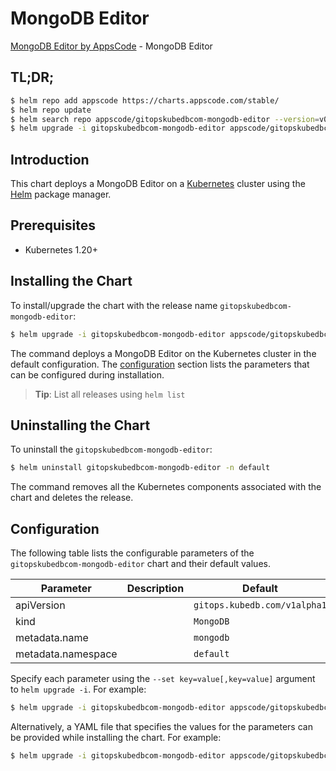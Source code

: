 # MongoDB Editor

[MongoDB Editor by AppsCode](https://appscode.com) - MongoDB Editor

## TL;DR;

```bash
$ helm repo add appscode https://charts.appscode.com/stable/
$ helm repo update
$ helm search repo appscode/gitopskubedbcom-mongodb-editor --version=v0.17.0
$ helm upgrade -i gitopskubedbcom-mongodb-editor appscode/gitopskubedbcom-mongodb-editor -n default --create-namespace --version=v0.17.0
```

## Introduction

This chart deploys a MongoDB Editor on a [Kubernetes](http://kubernetes.io) cluster using the [Helm](https://helm.sh) package manager.

## Prerequisites

- Kubernetes 1.20+

## Installing the Chart

To install/upgrade the chart with the release name `gitopskubedbcom-mongodb-editor`:

```bash
$ helm upgrade -i gitopskubedbcom-mongodb-editor appscode/gitopskubedbcom-mongodb-editor -n default --create-namespace --version=v0.17.0
```

The command deploys a MongoDB Editor on the Kubernetes cluster in the default configuration. The [configuration](#configuration) section lists the parameters that can be configured during installation.

> **Tip**: List all releases using `helm list`

## Uninstalling the Chart

To uninstall the `gitopskubedbcom-mongodb-editor`:

```bash
$ helm uninstall gitopskubedbcom-mongodb-editor -n default
```

The command removes all the Kubernetes components associated with the chart and deletes the release.

## Configuration

The following table lists the configurable parameters of the `gitopskubedbcom-mongodb-editor` chart and their default values.

|     Parameter      | Description |                 Default                 |
|--------------------|-------------|-----------------------------------------|
| apiVersion         |             | <code>gitops.kubedb.com/v1alpha1</code> |
| kind               |             | <code>MongoDB</code>                    |
| metadata.name      |             | <code>mongodb</code>                    |
| metadata.namespace |             | <code>default</code>                    |


Specify each parameter using the `--set key=value[,key=value]` argument to `helm upgrade -i`. For example:

```bash
$ helm upgrade -i gitopskubedbcom-mongodb-editor appscode/gitopskubedbcom-mongodb-editor -n default --create-namespace --version=v0.17.0 --set apiVersion=gitops.kubedb.com/v1alpha1
```

Alternatively, a YAML file that specifies the values for the parameters can be provided while
installing the chart. For example:

```bash
$ helm upgrade -i gitopskubedbcom-mongodb-editor appscode/gitopskubedbcom-mongodb-editor -n default --create-namespace --version=v0.17.0 --values values.yaml
```
